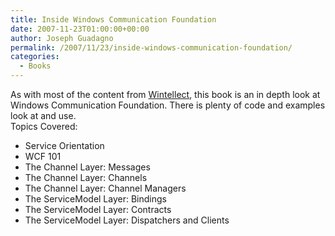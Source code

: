 ```yaml
---
title: Inside Windows Communication Foundation
date: 2007-11-23T01:00:00+00:00
author: Joseph Guadagno
permalink: /2007/11/23/inside-windows-communication-foundation/
categories:
  - Books
---
```

As with most of the content from [Wintellect](http://www.wintellect.com), this book is an in depth look at Windows Communication Foundation. There is plenty of code and examples look at and use.  
Topics Covered:

* Service Orientation
* WCF 101
* The Channel Layer: Messages
* The Channel Layer: Channels
* The Channel Layer: Channel Managers
* The ServiceModel Layer: Bindings
* The ServiceModel Layer: Contracts
* The ServiceModel Layer: Dispatchers and Clients